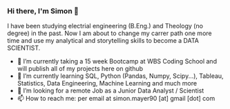 ### Hi there, I'm Simon 👋

I have been studying electrial engineering (B.Eng.) and Theology (no degree) in the past. 
Now I am about to change my carrer path one more time and use my analytical and storytelling skills to become a DATA SCIENTIST.   

- 🔭 I’m currently taking a 15 week Bootcamp at WBS Coding School and will publish all of my projects here on github
- 🌱 I’m currently learning SQL, Python (Pandas, Numpy, Scipy...), Tableau, Statistics, Data Engineering, Machine Learning and much more
- 👯 I’m looking for a remote Job as a Junior Data Analyst / Scientist
- 📫 How to reach me: per email at simon.mayer90 [at] gmail [dot] com

<!--
**simonmayer90/simonmayer90** is a ✨ _special_ ✨ repository because its `README.md` (this file) appears on your GitHub profile.

Here are some ideas to get you started:

- 🔭 I’m currently taking a Data Science Bootcamp ...
- 🌱 I’m currently learning Python (Pandas, Numpy,  Tableau...
- 👯 I’m looking to collaborate on ...
- 🤔 I’m looking for help with ...
- 💬 Ask me about ...
- 📫 How to reach me: per email at simon.mayer90 [at] gmail [dot] com
- 😄 Pronouns: ...
- ⚡ Fun fact: ...
-->
